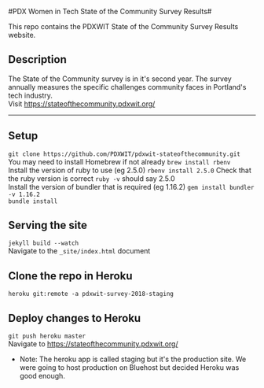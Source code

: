 #PDX Women in Tech State of the Community Survey Results#

This repo contains the PDXWIT State of the Community Survey Results website.

## Description

The State of the Community survey is in it's second year. The survey annually measures the specific challenges community faces in Portland's tech industry.  
Visit https://stateofthecommunity.pdxwit.org/

---

## Setup

`git clone https://github.com/PDXWIT/pdxwit-stateofthecommunity.git`  
 You may need to install Homebrew if not already
`brew install rbenv`  
 Install the version of ruby to use (eg 2.5.0)
`rbenv install 2.5.0`
Check that the ruby version is correct
`ruby -v` should say 2.5.0   
Install the version of bundler that is required (eg 1.16.2)
`gem install bundler -v 1.16.2`  
`bundle install`  


## Serving the site

`jekyll build --watch`  
Navigate to the `_site/index.html` document  

## Clone the repo in Heroku

`heroku git:remote -a pdxwit-survey-2018-staging`  

## Deploy changes to Heroku

`git push heroku master`  
Navigate to https://stateofthecommunity.pdxwit.org/  
* Note: The heroku app is called staging but it's the production site. We were going to host production on Bluehost but decided Heroku was good enough.  
